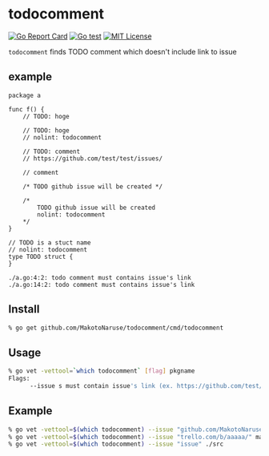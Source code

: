 # todocomment
[![Go Report Card](https://goreportcard.com/badge/github.com/MakotoNaruse/todocomment)](https://goreportcard.com/report/github.com/MakotoNaruse/todocomment)
[![Go test](https://github.com/MakotoNaruse/todocomment/workflows/Go%20test/badge.svg)](https://github.com/MakotoNaruse/todocomment/actions)
[![MIT License](http://img.shields.io/badge/license-MIT-blue.svg?style=flat)](LICENSE)

`todocomment` finds TODO comment which doesn't include link to issue

## example
```
package a

func f() { 
    // TODO: hoge
	
    // TODO: hoge 
    // nolint: todocomment
	
    // TODO: comment
    // https://github.com/test/test/issues/ 

    // comment
	
    /* TODO github issue will be created */
	
    /*
        TODO github issue will be created
        nolint: todocomment
    */
}

// TODO is a stuct name
// nolint: todocomment
type TODO struct {
}

```
```console
./a.go:4:2: todo comment must contains issue's link
./a.go:14:2: todo comment must contains issue's link
```

## Install

```sh
% go get github.com/MakotoNaruse/todocomment/cmd/todocomment
```

## Usage

```sh
% go vet -vettool=`which todocomment` [flag] pkgname
Flags:
      --issue s must contain issue's link (ex. https://github.com/test/test/issues/)
```

## Example
```sh
% go vet -vettool=$(which todocomment) --issue "github.com/MakotoNaruse/todocomment/issues" ./...
% go vet -vettool=$(which todocomment) --issue "trello.com/b/aaaaa/" main.go
% go vet -vettool=$(which todocomment) --issue "issue" ./src
```

